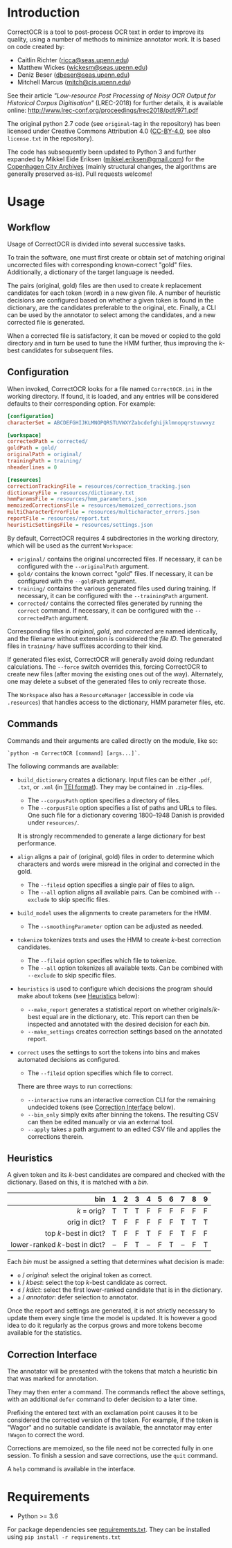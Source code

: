 Introduction
============

CorrectOCR is a tool to post-process OCR text in order to improve its quality, using a number of methods to minimize annotator work. It is based on code created by:

* Caitlin Richter (<ricca@seas.upenn.edu>)
* Matthew Wickes (<wickesm@seas.upenn.edu>)
* Deniz Beser (<dbeser@seas.upenn.edu>)
* Mitchell Marcus (<mitch@cis.upenn.edu>)

See their article _"Low-resource Post Processing of Noisy OCR Output for Historical Corpus Digitisation"_ (LREC-2018) for further details, it is available online: <http://www.lrec-conf.org/proceedings/lrec2018/pdf/971.pdf>

The original python 2.7 code (see `original`-tag in the repository) has been licensed under Creative Commons Attribution 4.0 ([CC-BY-4.0](https://creativecommons.org/licenses/by/4.0/), see also `license.txt` in the repository).

The code has subsequently been updated to Python 3 and further expanded by Mikkel Eide Eriksen (<mikkel.eriksen@gmail.com>) for the [Copenhagen City Archives](https://www.kbharkiv.dk/) (mainly structural changes, the algorithms are generally preserved as-is). Pull requests welcome!

Usage
========

Workflow
--------

Usage of CorrectOCR is divided into several successive tasks.

To train the software, one must first create or obtain set of matching original uncorrected files with corresponding known-correct "gold" files. Additionally, a dictionary of the target language is needed.

The pairs (original, gold) files are then used to create _k_ replacement candidates for each token (word) in a new given file. A number of heuristic decisions are configured based on whether a given token is found in the dictionary, are the candidates preferable to the original, etc. Finally, a CLI can be used by the annotator to select among the candidates, and a new corrected file is generated.

When a corrected file is satisfactory, it can be moved or copied to the gold directory and in turn be used to tune the HMM further, thus improving the _k_-best candidates for subsequent files.

Configuration
-------------

When invoked, CorrectOCR looks for a file named `CorrectOCR.ini` in the working directory. If found, it is loaded, and any entries will be considered defaults to their corresponding option. For example:

```INI
[configuration]
characterSet = ABCDEFGHIJKLMNOPQRSTUVWXYZabcdefghijklmnopqrstuvwxyz

[workspace]
correctedPath = corrected/
goldPath = gold/
originalPath = original/
trainingPath = training/
nheaderlines = 0

[resources]
correctionTrackingFile = resources/correction_tracking.json
dictionaryFile = resources/dictionary.txt
hmmParamsFile = resources/hmm_parameters.json
memoizedCorrectionsFile = resources/memoized_corrections.json
multiCharacterErrorFile = resources/multicharacter_errors.json
reportFile = resources/report.txt
heuristicSettingsFile = resources/settings.json
```

By default, CorrectOCR requires 4 subdirectories in the working directory, which will be used as the current `Workspace`:

* `original/` contains the original uncorrected files. If necessary, it can be configured with the `--originalPath` argument.
* `gold/` contains the known correct "gold" files. If necessary, it can be configured with the `--goldPath` argument.
* `training/` contains the various generated files used during training. If necessary, it can be configured with the `--trainingPath` argument.
* `corrected/` contains the corrected files generated by running the `correct` command. If necessary, it can be configured with the `--correctedPath` argument.

Corresponding files in _original_, _gold_, and _corrected_ are named identically, and the filename without extension is considered the _file ID_. The generated files in `training/` have suffixes according to their kind.

If generated files exist, CorrectOCR will generally avoid doing redundant calculations. The `--force` switch overrides this, forcing CorrectOCR to create new files (after moving the existing ones out of the way). Alternately, one may delete a subset of the generated files to only recreate those.

The `Workspace` also has a `ResourceManager` (accessible in code via `.resources`) that handles access to the dictionary, HMM parameter files, etc.

Commands
--------

Commands and their arguments are called directly on the module, like so:

	`python -m CorrectOCR [command] [args...]`.

The following commands are available:

*	`build_dictionary` creates a dictionary.
	Input files can be either `.pdf`, `.txt`, or `.xml` (in [TEI format](https://en.wikipedia.org/wiki/Text_Encoding_Initiative)). They may be contained in `.zip`-files. 
	* The `--corpusPath` option specifies a directory of files.
	* The `--corpusFile` option specifies a list of paths and URLs to files. One such file for a dictionary covering 1800–1948 Danish is provided under `resources/`.

	It is strongly recommended to generate a large dictionary for best performance.

*	`align` aligns a pair of (original, gold) files in order to determine which characters and words were misread in the original and corrected in the gold.
	* The `--fileid` option specifies a single pair of files to align.
	* The `--all` option aligns all available pairs. Can be combined with `--exclude` to skip specific files.

*	`build_model` uses the alignments to create parameters for the HMM.
	* The `--smoothingParameter` option can be adjusted as needed.

* `tokenize` tokenizes texts and uses the HMM to create _k_-best correction candidates.
	* The `--fileid` option specifies which file to tokenize.
	* The `--all` option tokenizes all available texts. Can be combined with `--exclude` to skip specific files.

*	`heuristics` is used to configure which decisions the program should make about tokens (see [Heuristics](#heuristics) below): 
	* `--make_report` generates a statistical report on whether originals/_k_-best equal are in the dictionary, etc. This report can then be inspected and annotated with the desired decision for each _bin_.
	* `--make_settings` creates correction settings based on the annotated report.

*	`correct` uses the settings to sort the tokens into bins and makes automated decisions as configured.
	* The `--fileid` option specifies which file to correct.

	There are three ways to run corrections:
	* `--interactive` runs an interactive correction CLI for the remaining undecided tokens (see [Correction Interface](#correction-interace) below).
	* `--bin_only` simply exits after binning the tokens. The resulting CSV can then be edited manually or via an external tool.
	* `--apply` takes a path argument to an edited CSV file and applies the corrections therein.

Heuristics
----------

A given token and its _k_-best candidates are compared and checked with the dictionary. Based on this, it is matched with a _bin_.

|                            bin |  1  |  2  |  3  |  4  |  5  |  6  |  7  |  8  |  9  |
|-------------------------------:|:---:|:---:|:---:|:---:|:---:|:---:|:---:|:---:|:---:|
|                    _k_ = orig? |  T  |  T  |  T  |  F  |  F  |  F  |  F  |  F  |  F  |
|                  orig in dict? |  T  |  F  |  F  |  F  |  F  |  F  |  T  |  T  |  T  |
|          top _k_-best in dict? |  T  |  F  |  F  |  T  |  F  |  F  |  T  |  F  |  F  | 
| lower-ranked _k_-best in dict? |  –  |  F  |  T  |  –  |  F  |  T  |  –  |  F  |  T  | 

Each _bin_ must be assigned a setting that determines what decision is made:

* `o` / _original_: select the original token as correct.
* `k` / _kbest_: select the top _k_-best candidate as correct.
* `d` / _kdict_: select the first lower-ranked candidate that is in the dictionary.
* `a` / _annotator_: defer selection to annotator.

Once the report and settings are generated, it is not strictly necessary to update them every single time the model is updated. It is however a good idea to do it regularly as the corpus grows and more tokens become available for the statistics.

Correction Interface
--------------------

The annotator will be presented with the tokens that match a heuristic bin that was marked for annotation.

They may then enter a command. The commands reflect the above settings, with an additional `defer` command to defer decision to a later time.

Prefixing the entered text with an exclamation point causes it to be considered the corrected version of the token. For example, if the token is "Wagor" and no suitable candidate is available, the annotator may enter `!Wagon` to correct the word.

Corrections are memoized, so the file need not be corrected fully in one session. To finish a session and save corrections, use the `quit` command.

A `help` command is available in the interface.

Requirements
============

* Python >= 3.6

For package dependencies see [requirements.txt](requirements.txt). They can be installed using `pip install -r requirements.txt`